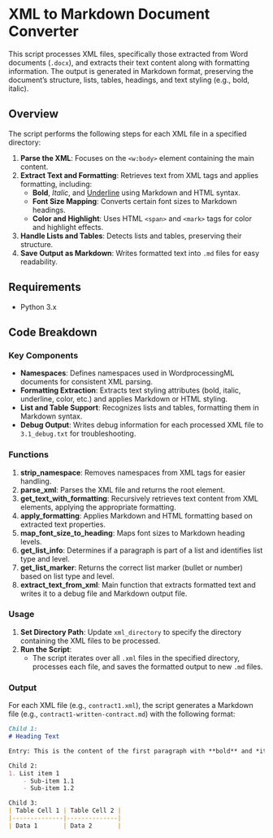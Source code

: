 # XML to Markdown Document Converter

This script processes XML files, specifically those extracted from Word documents (`.docx`), and extracts their text content along with formatting information. The output is generated in Markdown format, preserving the document’s structure, lists, tables, headings, and text styling (e.g., bold, italic).

## Overview

The script performs the following steps for each XML file in a specified directory:
1. **Parse the XML**: Focuses on the `<w:body>` element containing the main content.
2. **Extract Text and Formatting**: Retrieves text from XML tags and applies formatting, including:
   - **Bold**, *Italic*, and <u>Underline</u> using Markdown and HTML syntax.
   - **Font Size Mapping**: Converts certain font sizes to Markdown headings.
   - **Color and Highlight**: Uses HTML `<span>` and `<mark>` tags for color and highlight effects.
3. **Handle Lists and Tables**: Detects lists and tables, preserving their structure.
4. **Save Output as Markdown**: Writes formatted text into `.md` files for easy readability.

## Requirements

- Python 3.x

## Code Breakdown

### Key Components

- **Namespaces**: Defines namespaces used in WordprocessingML documents for consistent XML parsing.
- **Formatting Extraction**: Extracts text styling attributes (bold, italic, underline, color, etc.) and applies Markdown or HTML styling.
- **List and Table Support**: Recognizes lists and tables, formatting them in Markdown syntax.
- **Debug Output**: Writes debug information for each processed XML file to `3.1_debug.txt` for troubleshooting.

### Functions

1. **strip_namespace**: Removes namespaces from XML tags for easier handling.
2. **parse_xml**: Parses the XML file and returns the root element.
3. **get_text_with_formatting**: Recursively retrieves text content from XML elements, applying the appropriate formatting.
4. **apply_formatting**: Applies Markdown and HTML formatting based on extracted text properties.
5. **map_font_size_to_heading**: Maps font sizes to Markdown heading levels.
6. **get_list_info**: Determines if a paragraph is part of a list and identifies list type and level.
7. **get_list_marker**: Returns the correct list marker (bullet or number) based on list type and level.
8. **extract_text_from_xml**: Main function that extracts formatted text and writes it to a debug file and Markdown output file.

### Usage

1. **Set Directory Path**: Update `xml_directory` to specify the directory containing the XML files to be processed.
2. **Run the Script**:
   - The script iterates over all `.xml` files in the specified directory, processes each file, and saves the formatted output to new `.md` files.

### Output

For each XML file (e.g., `contract1.xml`), the script generates a Markdown file (e.g., `contract1-written-contract.md`) with the following format:

```markdown
Child 1:
# Heading Text

Entry: This is the content of the first paragraph with **bold** and *italic* text.

Child 2:
1. List item 1
    - Sub-item 1.1
    - Sub-item 1.2

Child 3:
| Table Cell 1 | Table Cell 2 |
|--------------|--------------|
| Data 1       | Data 2       |
